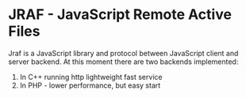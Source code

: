 # JRAF - JavaScript Remote Active Files

Jraf is a JavaScript library and protocol between JavaScript client
and server backend. At this moment there are two backends implemented:
1. In C++ running http lightweight fast service
2. In PHP - lower performance, but easy start

